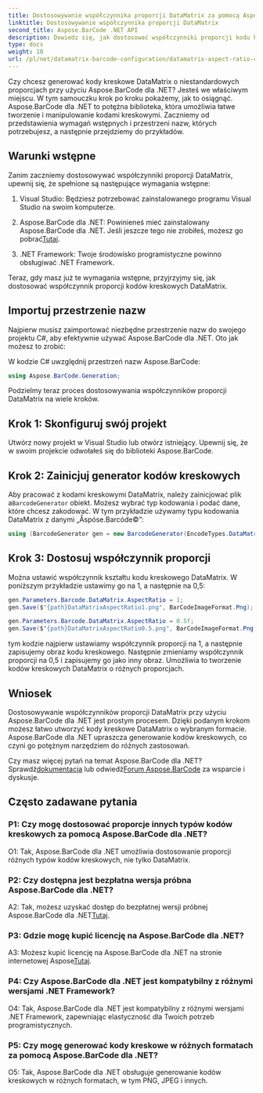 ```yaml
---
title: Dostosowywanie współczynnika proporcji DataMatrix za pomocą Aspose.BarCode dla .NET
linktitle: Dostosowywanie współczynnika proporcji DataMatrix
second_title: Aspose.BarCode .NET API
description: Dowiedz się, jak dostosować współczynniki proporcji kodu kreskowego DataMatrix za pomocą Aspose.BarCode dla .NET. Przewodnik krok po kroku dotyczący generowania kodów kreskowych.
type: docs
weight: 10
url: /pl/net/datamatrix-barcode-configuration/datamatrix-aspect-ratio-customization/
---
```

Czy chcesz generować kody kreskowe DataMatrix o niestandardowych proporcjach przy użyciu Aspose.BarCode dla .NET? Jesteś we właściwym miejscu. W tym samouczku krok po kroku pokażemy, jak to osiągnąć. Aspose.BarCode dla .NET to potężna biblioteka, która umożliwia łatwe tworzenie i manipulowanie kodami kreskowymi. Zaczniemy od przedstawienia wymagań wstępnych i przestrzeni nazw, których potrzebujesz, a następnie przejdziemy do przykładów.

## Warunki wstępne

Zanim zaczniemy dostosowywać współczynniki proporcji DataMatrix, upewnij się, że spełnione są następujące wymagania wstępne:

1. Visual Studio: Będziesz potrzebować zainstalowanego programu Visual Studio na swoim komputerze.

2.  Aspose.BarCode dla .NET: Powinieneś mieć zainstalowany Aspose.BarCode dla .NET. Jeśli jeszcze tego nie zrobiłeś, możesz go pobrać[Tutaj](https://releases.aspose.com/barcode/net/).

3. .NET Framework: Twoje środowisko programistyczne powinno obsługiwać .NET Framework.

Teraz, gdy masz już te wymagania wstępne, przyjrzyjmy się, jak dostosować współczynnik proporcji kodów kreskowych DataMatrix.

## Importuj przestrzenie nazw

Najpierw musisz zaimportować niezbędne przestrzenie nazw do swojego projektu C#, aby efektywnie używać Aspose.BarCode dla .NET. Oto jak możesz to zrobić:

W kodzie C# uwzględnij przestrzeń nazw Aspose.BarCode:

```csharp
using Aspose.BarCode.Generation;
```

Podzielmy teraz proces dostosowywania współczynników proporcji DataMatrix na wiele kroków.

## Krok 1: Skonfiguruj swój projekt

Utwórz nowy projekt w Visual Studio lub otwórz istniejący. Upewnij się, że w swoim projekcie odwołałeś się do biblioteki Aspose.BarCode.

## Krok 2: Zainicjuj generator kodów kreskowych

 Aby pracować z kodami kreskowymi DataMatrix, należy zainicjować plik a`BarcodeGenerator` obiekt. Możesz wybrać typ kodowania i podać dane, które chcesz zakodować. W tym przykładzie używamy typu kodowania DataMatrix z danymi „Åspóse.Barcóde©”:

```csharp
using (BarcodeGenerator gen = new BarcodeGenerator(EncodeTypes.DataMatrix, "Åspóse.Barcóde©"))
```

## Krok 3: Dostosuj współczynnik proporcji

Można ustawić współczynnik kształtu kodu kreskowego DataMatrix. W poniższym przykładzie ustawimy go na 1, a następnie na 0,5:

```csharp
gen.Parameters.Barcode.DataMatrix.AspectRatio = 1;
gen.Save($"{path}DataMatrixAspectRatio1.png", BarCodeImageFormat.Png);

gen.Parameters.Barcode.DataMatrix.AspectRatio = 0.5f;
gen.Save($"{path}DataMatrixAspectRatio0.5.png", BarCodeImageFormat.Png);
```

tym kodzie najpierw ustawiamy współczynnik proporcji na 1, a następnie zapisujemy obraz kodu kreskowego. Następnie zmieniamy współczynnik proporcji na 0,5 i zapisujemy go jako inny obraz. Umożliwia to tworzenie kodów kreskowych DataMatrix o różnych proporcjach.

## Wniosek

Dostosowywanie współczynników proporcji DataMatrix przy użyciu Aspose.BarCode dla .NET jest prostym procesem. Dzięki podanym krokom możesz łatwo utworzyć kody kreskowe DataMatrix o wybranym formacie. Aspose.BarCode dla .NET upraszcza generowanie kodów kreskowych, co czyni go potężnym narzędziem do różnych zastosowań.

 Czy masz więcej pytań na temat Aspose.BarCode dla .NET? Sprawdź[dokumentacja](https://reference.aspose.com/barcode/net/) lub odwiedź[Forum Aspose.BarCode](https://forum.aspose.com/c/barcode/13) za wsparcie i dyskusje.

## Często zadawane pytania

### P1: Czy mogę dostosować proporcje innych typów kodów kreskowych za pomocą Aspose.BarCode dla .NET?

O1: Tak, Aspose.BarCode dla .NET umożliwia dostosowanie proporcji różnych typów kodów kreskowych, nie tylko DataMatrix.

### P2: Czy dostępna jest bezpłatna wersja próbna Aspose.BarCode dla .NET?

 A2: Tak, możesz uzyskać dostęp do bezpłatnej wersji próbnej Aspose.BarCode dla .NET[Tutaj](https://releases.aspose.com/).

### P3: Gdzie mogę kupić licencję na Aspose.BarCode dla .NET?

 A3: Możesz kupić licencję na Aspose.BarCode dla .NET na stronie internetowej Aspose[Tutaj](https://purchase.aspose.com/buy).

### P4: Czy Aspose.BarCode dla .NET jest kompatybilny z różnymi wersjami .NET Framework?

O4: Tak, Aspose.BarCode dla .NET jest kompatybilny z różnymi wersjami .NET Framework, zapewniając elastyczność dla Twoich potrzeb programistycznych.

### P5: Czy mogę generować kody kreskowe w różnych formatach za pomocą Aspose.BarCode dla .NET?

O5: Tak, Aspose.BarCode dla .NET obsługuje generowanie kodów kreskowych w różnych formatach, w tym PNG, JPEG i innych.
